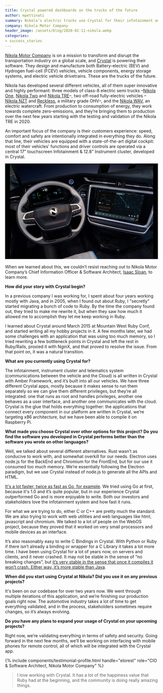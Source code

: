 ```yaml
---
title: Crystal powered dashboards on the trucks of the future
author: mpettinati
summary: Nikola’s electric trucks use Crystal for their infotainment and telematics system.
company: Nikola Motor Company
header_image: /assets/blog/2020-02-11-nikola.webp
categories:
- success_stories
---
```


[Nikola Motor Company](https://nikolamotor.com/) is on a mission to transform and disrupt the transportation industry on a global scale, and [Crystal](https://crystal-lang.org/) is powering their software. They design and manufacture both Battery-electric (BEV) and Hydrogen fuel-cell (FCEV) vehicles, vehicle components, energy storage systems, and electric vehicle drivetrains. These are the trucks of the future.

Nikola has developed several different vehicles, all of them super innovative and highly performant: three models of class-8 electric semi trucks –[Nikola One](https://nikolamotor.com/one), [Nikola Two](https://nikolamotor.com/two) and [Nikola TRE](https://nikolamotor.com/tre)–, two off-road fully-electric vehicles –[Nikola NZT](https://nikolamotor.com/nzt) and [Reckless](https://nikolamotor.com/reckless), a military grade OHV–, and the [Nikola WAV](https://nikolamotor.com/wav), an electric watercraft. From production to consumption of energy, they work towards complete zero-emissions, and they’re bringing them to production over the next few years starting with the testing and validation of the Nikola TRE in 2020.

An important focus of the company is their customers experience: speed, comfort and safety are intentionally integrated in everything they do. Along that line, their vehicles are equipped with a state-of-the-art digital cockpit: most of their vehicles’ functions and driver controls are operated via a central 17” touchscreen Infotainment & 12.8” Instrument cluster, developed in Crystal.

![The front panel of a Nikola truck](/assets/blog/2020-02-11-nikola-truck-front-panel.webp)

When we learned about this, we couldn’t resist reaching out to Nikola Motor Company’s Chief Information Officer & Software Architect, [Isaac Sloan](https://www.linkedin.com/in/isaac-sloan-29b30526), to learn more.

**How did your story with Crystal begin?**

In a previous company I was working for, I spent about four years working mostly with Java, and in 2005, when I found out about Ruby, I "secretly" started migrating a bunch of code to Ruby. By the time the company found out, they tried to make me rewrite it, but when they saw how much it allowed me to accomplish they let me keep working in Ruby.

I learned about Crystal around March 2015 at Mountain West Ruby Conf, and started writing all my hobby projects in it. A few months later, we had some challenges with an application that was using too much memory, so I tried rewriting a few bottleneck points in Crystal and left the rest in Ruby/Rails, proxied it with NginX, and that proved to resolve the issue. From that point on, it was a natural transition.

**What are you currently using Crystal for?**

The infotainment, instrument cluster and telematics system (communications between the vehicle and the Cloud) is all written in Crystal with Amber Framework, and it’s built into all our vehicles. We have three different Crystal apps, mostly because it makes sense to run them separately so we can give them different privileges, but they’re all integrated: one that runs as root and handles privileges, another one behaves as a user interface, and another one communicates with the cloud. Crystal is the glue that holds everything together: the applications that connect every component in our platform are written in Crystal, we’re targeting x86 architecture, but we have been able to compile it on Raspberry Pi.

**What made you choose Crystal over other options for this project? Do you find the software you developed in Crystal performs better than the software you wrote on other languages?**

Well, we talked about several different alternatives. Rust wasn’t as conducive to work with, and somewhat overkill for our needs. Electron uses node.js for the BackEnd and Chromium for the FrontEnd, but for our use it consumed too much memory. We’re essentially following the Electron paradigm, but we use Crystal instead of node.js to generate all the APIs and HTML.

<u>It's a lot faster, twice as fast as Go, for example</u>. We tried using Go at first, because it's 1.0 and it’s quite popular, but in our experience Crystal outperformed Go and is more enjoyable to write. Both our investors and stakeholders love the infotainment system and how fast it runs.

For what we are trying to do, either C or C++ are pretty much the standard. We are also trying to work with web utilities and web languages like html, javascript and chromium. We talked to a lot of people on the WebOS project, because they proved that it worked on very small processors and mobile devices as an interface.

It’s also reasonably easy to write C Bindings in Crystal. With Python or Ruby if there isn’t already a binding or wrapper for a C Library it takes a lot more time. I have been using Crystal for a lot of years now, on servers and clients, and it never crashed. It may not be stable in the sense of “no breaking changes”, but <u>it’s very stable in the sense that once it compiles it won’t crash. Either way, it’s more stable than Java</u>.

**When did you start using Crystal at Nikola? Did you use it on any previous projects?**

It's been on our codebase for over two years now. We went through multiple iterations of this application, and we’re finishing our production goals right now. The automotive industry takes a lot of time to get everything validated, and in the process, stakeholders sometimes require changes, so it’s always evolving.

**Do you have any plans to expand your usage of Crystal on your upcoming projects?**

Right now, we’re validating everything in terms of safety and security. Going forward in the next few months, we’ll be working on interfacing with mobile phones for remote control, all of which will be integrated with the Crystal app.

{% include components/testimonial-profile.html handle="elorest" role="CIO & Software Architect, Nikola Motor Company" %}

> I love working with Crystal. It has a lot of the happiness value that Ruby had at the beginning, and the community is doing really amazing things.

